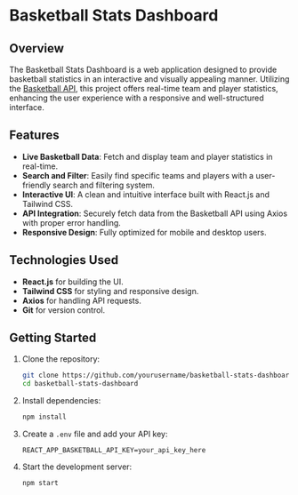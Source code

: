 # Basketball Stats Dashboard

## Overview
The Basketball Stats Dashboard is a web application designed to provide basketball statistics in an interactive and visually appealing manner. Utilizing the [Basketball API](https://www.api-basketball.com/documentation), this project offers real-time team and player statistics, enhancing the user experience with a responsive and well-structured interface.

## Features
- **Live Basketball Data**: Fetch and display team and player statistics in real-time.
- **Search and Filter**: Easily find specific teams and players with a user-friendly search and filtering system.
- **Interactive UI**: A clean and intuitive interface built with React.js and Tailwind CSS.
- **API Integration**: Securely fetch data from the Basketball API using Axios with proper error handling.
- **Responsive Design**: Fully optimized for mobile and desktop users.

## Technologies Used
- **React.js** for building the UI.
- **Tailwind CSS** for styling and responsive design.
- **Axios** for handling API requests.
- **Git** for version control.

## Getting Started
1. Clone the repository:
   ```sh
   git clone https://github.com/yourusername/basketball-stats-dashboard.git
   cd basketball-stats-dashboard
   ```
2. Install dependencies:
   ```sh
   npm install
   ```
3. Create a `.env` file and add your API key:
   ```env
   REACT_APP_BASKETBALL_API_KEY=your_api_key_here
   ```
4. Start the development server:
   ```sh
   npm start
   ```


